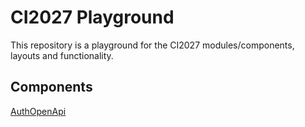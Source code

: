 # CI2027 Playground

This repository is a playground for the CI2027 modules/components, layouts and functionality.

## Components

[AuthOpenApi](./-/tree/main/AuthOpenApi)
